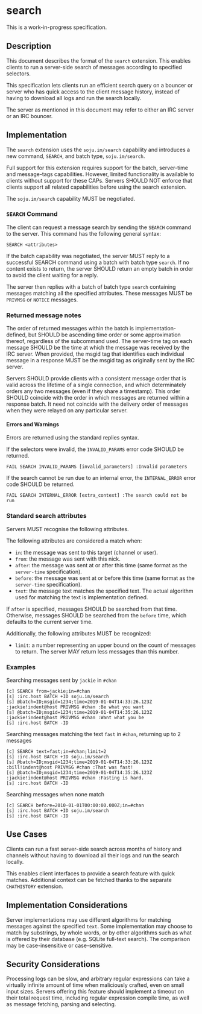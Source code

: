 # search

This is a work-in-progress specification.

## Description

This document describes the format of the `search` extension. This enables clients to run a server-side search of messages according to specified selectors.

This specification lets clients run an efficient search query on a bouncer or server who has quick access to the client message history, instead of having to download all logs and run the search locally.

The server as mentioned in this document may refer to either an IRC server or an IRC bouncer.

## Implementation

The `search` extension uses the `soju.im/search` capability and introduces a new command, `SEARCH`, and batch type, `soju.im/search`.

Full support for this extension requires support for the batch, server-time and message-tags capabilities. However, limited functionality is available to clients without support for these CAPs. Servers SHOULD NOT enforce that clients support all related capabilities before using the search extension.

The `soju.im/search` capability MUST be negotiated.

### `SEARCH` Command

The client can request a message search by sending the `SEARCH` command to the server. This command has the following general syntax:

    SEARCH <attributes>

If the batch capability was negotiated, the server MUST reply to a successful SEARCH command using a batch with batch type `search`. If no content exists to return, the server SHOULD return an empty batch in order to avoid the client waiting for a reply.

The server then replies with a batch of batch type `search` containing messages matching all the specified attributes. These messages MUST be `PRIVMSG` or `NOTICE` messages.

### Returned message notes

The order of returned messages within the batch is implementation-defined, but SHOULD be ascending time order or some approximation thereof, regardless of the subcommand used. The server-time tag on each message SHOULD be the time at which the message was received by the IRC server. When provided, the msgid tag that identifies each individual message in a response MUST be the msgid tag as originally sent by the IRC server.

Servers SHOULD provide clients with a consistent message order that is valid across the lifetime of a single connection, and which determinately orders any two messages (even if they share a timestamp). This order SHOULD coincide with the order in which messages are returned within a response batch. It need not coincide with the delivery order of messages when they were relayed on any particular server.

#### Errors and Warnings

Errors are returned using the standard replies syntax.

If the selectors were invalid, the `INVALID_PARAMS` error code SHOULD be returned.

    FAIL SEARCH INVALID_PARAMS [invalid_parameters] :Invalid parameters

If the search cannot be run due to an internal error, the `INTERNAL_ERROR` error code SHOULD be returned.

    FAIL SEARCH INTERNAL_ERROR [extra_context] :The search could not be run

### Standard search attributes

Servers MUST recognise the following attributes.

The following attributes are considered a match when:
* `in`: the message was sent to this target (channel or user).
* `from`: the message was sent with this nick.
* `after`: the message was sent at or after this time (same format as the `server-time` specification).
* `before`: the message was sent at or before this time (same format as the `server-time` specification).
* `text`: the message text matches the specified text. The actual algorithm used for matching the text is implementation defined.

If `after` is specified, messages SHOULD be searched from that time. Otherwise, messages SHOULD be searched from the `before` time, which defaults to the current server time.

Additionally, the following attributes MUST be recognized:
* `limit`: a number representing an upper bound on the count of messages to return. The server MAY return less messages than this number.

### Examples

Searching messages sent by `jackie` in `#chan`
~~~~
[c] SEARCH from=jackie;in=#chan
[s] :irc.host BATCH +ID soju.im/search
[s] @batch=ID;msgid=1234;time=2019-01-04T14:33:26.123Z :jackie!indent@host PRIVMSG #chan :Be what you want
[s] @batch=ID;msgid=1234;time=2019-01-04T14:35:26.123Z :jackie!indent@host PRIVMSG #chan :Want what you be
[s] :irc.host BATCH -ID
~~~~

Searching messages matching the text `fast` in `#chan`, returning up to 2 messages
~~~~
[c] SEARCH text=fast;in=#chan;limit=2
[s] :irc.host BATCH +ID soju.im/search
[s] @batch=ID;msgid=1234;time=2019-01-04T14:33:26.123Z :bill!indent@host PRIVMSG #chan :That was fast!
[s] @batch=ID;msgid=1234;time=2019-01-04T14:35:26.123Z :jackie!indent@host PRIVMSG #chan :Fasting is hard.
[s] :irc.host BATCH -ID
~~~~

Searching messages when none match
~~~~
[c] SEARCH before=2010-01-01T00:00:00.000Z;in=#chan
[s] :irc.host BATCH +ID soju.im/search
[s] :irc.host BATCH -ID
~~~~

## Use Cases

Clients can run a fast server-side search across months of history and channels without having to download all their logs and run the search locally.

This enables client interfaces to provide a search feature with quick matches. Additional context can be fetched thanks to the separate `CHATHISTORY` extension.

## Implementation Considerations

Server implementations may use different algorithms for matching messages against the specified `text`. Some implementation may choose to match by substrings, by whole words, or by other algorithms such as what is offered by their database (e.g. SQLite full-text search). The comparison may be case-insensitive or case-sensitive.

## Security Considerations

Processing logs can be slow, and arbitrary regular expressions can take a virtually infinite amount of time when maliciously crafted, even on small input sizes. Servers offering this feature should implement a timeout on their total request time, including regular expression compile time, as well as message fetching, parsing and selecting.
